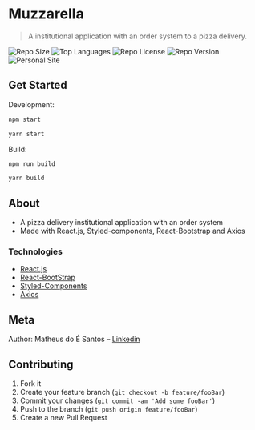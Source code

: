 # Muzzarella

> A institutional application with an order system to a pizza delivery.

![Repo Size][repo-size]
![Top Languages][top-languages]
![Repo License][repo-license]
![Repo Version][repo-version]
![Personal Site][matheus-img]

## Get Started

Development:

```sh
npm start

yarn start
```

Build:

```sh
npm run build

yarn build
```

## About

<ul>
    <li>A pizza delivery institutional application with an order system</li>
    <li>Made with React.js, Styled-components, React-Bootstrap and Axios</l>
</ul>

### Technologies

<ul>
  <li><a href="https://reactjs.org/">React.js</a></li>
  <li><a href="https://react-bootstrap.github.io/">React-BootStrap</a></li>
  <li><a href="https://styled-components.com/">Styled-Components</a></li>
  <li><a href="https://github.com/axios/axios">Axios</a></li>
</ul>

## Meta

Author: Matheus do É Santos – [Linkedin](https://www.linkedin.com/in/matheusdoe-dev/)

## Contributing

1. Fork it
2. Create your feature branch (`git checkout -b feature/fooBar`)
3. Commit your changes (`git commit -am 'Add some fooBar'`)
4. Push to the branch (`git push origin feature/fooBar`)
5. Create a new Pull Request

<!-- Markdown link & img dfn's -->

[top-languages]: https://img.shields.io/github/languages/top/Matheusdoe-dev/Muzzarella?style=flat-square
[repo-size]: https://img.shields.io/github/repo-size/Matheusdoe-dev/Muzzarella?style=flat-square
[repo-license]: https://img.shields.io/github/license/Matheusdoe-dev/Muzzarella?style=flat-square
[repo-version]: https://img.shields.io/github/package-json/v/Matheusdoe-dev/Muzzarella?style=flat-square
[matheus-img]: https://img.shields.io/badge/-matheusdoe.dev-%23811662?style=flat-square
[matheus-url]: https://matheusdoe.dev

